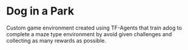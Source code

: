 # Dog in a Park
 Custom game environment created using TF-Agents that train adog to complete a maze type environment by avoid given challenges and collecting as many rewards as possible.
